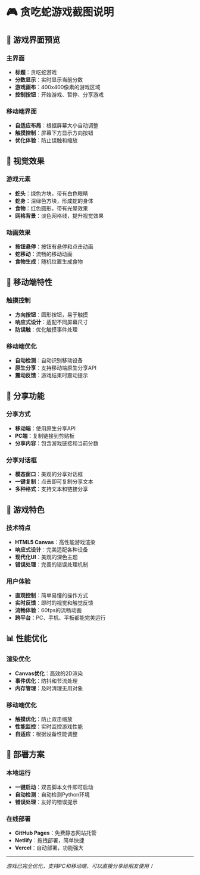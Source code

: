 # 🎮 贪吃蛇游戏截图说明

## 📱 游戏界面预览

### 主界面
- **标题**：贪吃蛇游戏
- **分数显示**：实时显示当前分数
- **游戏画布**：400x400像素的游戏区域
- **控制按钮**：开始游戏、暂停、分享游戏

### 移动端界面
- **自适应布局**：根据屏幕大小自动调整
- **触摸控制**：屏幕下方显示方向按钮
- **优化体验**：防止误触和缩放

## 🎨 视觉效果

### 游戏元素
- **蛇头**：绿色方块，带有白色眼睛
- **蛇身**：深绿色方块，形成蛇的身体
- **食物**：红色圆形，带有光晕效果
- **网格背景**：淡色网格线，提升视觉效果

### 动画效果
- **按钮悬停**：按钮有悬停和点击动画
- **蛇移动**：流畅的移动动画
- **食物生成**：随机位置生成食物

## 📱 移动端特性

### 触摸控制
- **方向按钮**：圆形按钮，易于触摸
- **响应式设计**：适配不同屏幕尺寸
- **防误触**：优化触摸事件处理

### 移动端优化
- **自动检测**：自动识别移动设备
- **原生分享**：支持移动端原生分享API
- **震动反馈**：游戏结束时震动提示

## 🔗 分享功能

### 分享方式
- **移动端**：使用原生分享API
- **PC端**：复制链接到剪贴板
- **分享内容**：包含游戏链接和当前分数

### 分享对话框
- **模态窗口**：美观的分享对话框
- **一键复制**：点击即可复制分享文本
- **多种格式**：支持文本和链接分享

## 🎯 游戏特色

### 技术特点
- **HTML5 Canvas**：高性能游戏渲染
- **响应式设计**：完美适配各种设备
- **现代化UI**：美观的深色主题
- **错误处理**：完善的错误处理机制

### 用户体验
- **直观控制**：简单易懂的操作方式
- **实时反馈**：即时的视觉和触觉反馈
- **流畅体验**：60fps的流畅动画
- **跨平台**：PC、手机、平板都能完美运行

## 📊 性能优化

### 渲染优化
- **Canvas优化**：高效的2D渲染
- **事件优化**：防抖和节流处理
- **内存管理**：及时清理无用对象

### 移动端优化
- **触摸优化**：防止双击缩放
- **性能监控**：实时监控游戏性能
- **自适应**：根据设备性能调整

## 🚀 部署方案

### 本地运行
- **一键启动**：双击脚本文件即可启动
- **自动检测**：自动检测Python环境
- **错误处理**：友好的错误提示

### 在线部署
- **GitHub Pages**：免费静态网站托管
- **Netlify**：拖拽部署，简单快捷
- **Vercel**：自动部署，功能强大

---

*游戏已完全优化，支持PC和移动端，可以直接分享给朋友使用！*
